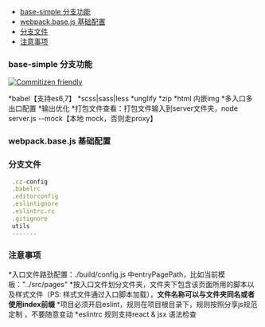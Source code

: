 <!-- TOC -->

- [base-simple 分支功能](#base-simple-分支功能)
- [webpack.base.js 基础配置](#webpackbasejs-基础配置)
- [分支文件](#分支文件)
- [注意事项](#注意事项)

<!-- /TOC -->
### base-simple 分支功能

[![Commitizen friendly](https://img.shields.io/badge/commitizen-friendly-brightgreen.svg)](http://commitizen.github.io/cz-cli/)

*babel【支持es6,7】
*scss|sass|less
*unglify
*zip
*html 内嵌img
*多入口多出口配置
*输出优化
*打包文件查看：打包文件输入到server文件夹，node server.js --mock【本地 mock，否则走proxy】

### webpack.base.js 基础配置

### 分支文件

````javascript
 .cz-config
 .babelrc
 .editorconfig
 .eslintignore
 .eslintrc.rc
 .gitignore
 utils
 -------
````

### 注意事项

*入口文件路劲配置：./build/config.js 中entryPagePath，比如当前模板："../src/pages"
*按入口文件划分文件夹，文件夹下包含该页面所用的脚本以及样式文件（PS: 样式文件通过入口脚本加载），**文件名称可以与文件夹同名或者使用index前缀**
*项目必须开启eslint，规则在项目根目录下，规则按照分享js规范定制 ，不要随意变动
*eslintrc 规则支持react & jsx 语法检查

